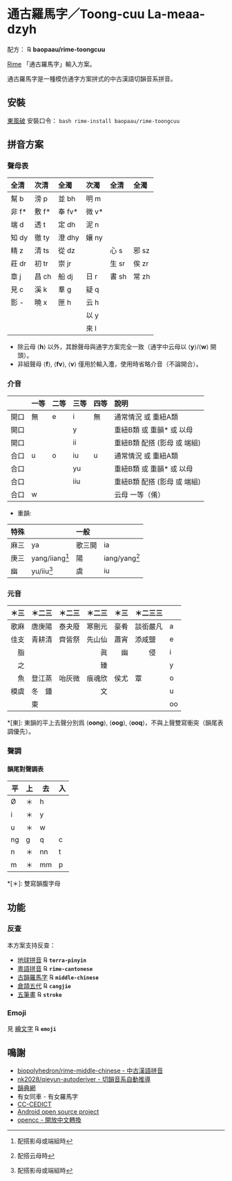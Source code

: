 # 通古羅馬字／Toong-cuu La-meaa-dzyh

配方： ℞ **baopaau/rime-toongcuu**

[Rime](http://rime.im) 「通古羅馬字」輸入方案。

通古羅馬字是一種模仿通字方案拼式的中古漢語切韻音系拼音。

## 安裝

[東風破](https://github.com/rime/plum) 安裝口令： `bash rime-install baopaau/rime-toongcuu`

## 拼音方案
### 聲母表
 | 全清   | 次清   | 全濁   | 次濁   | 全清   | 全濁   |
 | :-     | :-     | :-     | :-     | :-     | :-     |
 | 幫  b  | 滂  p  | 並 bh  | 明  m  |        |        |
 | 非  f* | 敷  f* | 奉 fv* | 微  v* |        |        |
 | 端  d  | 透  t  | 定 dh  | 泥  n  |        |        |
 | 知  dy | 徹  ty | 澄 dhy | 孃  ny |        |        |
 | 精  z  | 清  ts | 從 dz  |        | 心  s  | 邪  sz |
 | 莊  dr | 初  tr | 崇 jr  |        | 生  sr | 俟  zr |
 | 章  j  | 昌  ch | 船 dj  | 日  r  | 書  sh | 常  zh |
 | 見  c  | 溪  k  | 羣 g   | 疑  q  |        |        |
 | 影  -  | 曉  x  | 匣 h   | 云  h  |        |        |
 |        |        |        | 以  y  |        |        |
 |        |        |        | 來  l  |        |        |

* 除云母 ⟨**h**⟩ 以外，其餘聲母與通字方案完全一致（通字中云母以 ⟨**y**⟩/⟨**w**⟩ 開頭）。
* 非組聲母 ⟨**f**⟩, ⟨**fv**⟩, ⟨**v**⟩ 僅用於輸入灋，使用時省略介音（不論開合）。

### 介音
 |      | 一等 | 二等 | 三等 | 四等 | 說明                        |
 | :-   | :-   | :-   | :-   | :-   | :-                          |
 | 開口 | 無   | e    | i    | 無   | 通常情況 或 重紐A類         |
 | 開口 |      |      | y    |      | 重紐B類 或 重韻* 或 以母    |
 | 開口 |      |      | ii   |      | 重紐B類 配搭 (影母 或 端組) |
 | 合口 | u    | o    | iu   | u    | 通常情況 或 重紐A類         |
 | 合口 |      |      | yu   |      | 重紐B類 或 重韻* 或 以母    |
 | 合口 |      |      | iiu  |      | 重紐B類 配搭 (影母 或 端組) |
 | 合口 | w    |      |      |      | 云母 一等（倄）             |

* 重韻:

 | 特殊 |                  | 一般   |                 |
 | :-   | :-               | :-     | :-              |
 | 麻三 | ya               | 歌三開 | ia              |
 | 庚三 | yang/iiang[^1]   | 陽     | iang/yang[^2]   |
 | 幽   | yu/iiu[^1]       | 虞     | iu              |

[^1]: 配搭影母或端組時
[^2]: 配搭云母時


### 元音
 | ＊三 | ＊二三 | ＊二三 | ＊二三 | ＊三 | ＊二三三 |    |
 | :-   | :-     | :-     | :-     | :-   | :-       | :- |
 | 歌麻 | 唐庚陽 | 泰夬廢 | 寒刪元 | 豪肴 | 談銜嚴凡 | a  |
 | 佳支 | 青耕清 | 齊皆祭 | 先山仙 | 蕭宵 | 添咸鹽　 | e  |
 | 　脂 | 　　　 | 　　　 | 　　眞 | 　幽 | 　　侵　 | i  |
 | 　之 | 　　　 | 　　　 | 　　臻 | 　　 | 　　　　 | y  |
 | 　魚 | 登江蒸 | 咍灰微 | 痕魂欣 | 侯尤 | 覃　　　 | o  |
 | 模虞 | 冬　鍾 | 　　　 | 　　文 | 　　 | 　　　　 | u  |
 | 　　 | 東　　 | 　　　 | 　　　 | 　　 | 　　　　 | oo |

*[東]: 東韻的平上去聲分別爲 ⟨**oong**⟩, ⟨**oog**⟩, ⟨**ooq**⟩，不與上聲雙寫衝突（韻尾表調優先）。

### 聲調

#### 韻尾對聲調表
 | 平 | 上 | 去 | 入 |
 | -- | -- | -- | -- |
 | Ø  | ＊ | h  |    |
 | i  | ＊ | y  |    |
 | u  | ＊ | w  |    |
 | ng | g  | q  | c  |
 | n  | ＊ | nn | t  |
 | m  | ＊ | mm | p  |

*[＊]: 雙寫韻腹字母

<!--
### 韻母表
 |    | 一等   | 二等   | 三等   | 四等   |
 | 開 | 歌 a   |        | 戈 ia  |        |
 | 合 | 戈 ua  |        | 戈 iua |        |
 | 開 |        | 麻 ea  | 麻 ya  |        |
 | 合 |        | 麻 oa  |        |        |
-->
## 功能

### 反查
本方案支持反查：
  - [地球拼音](https://github.com/rime/rime-terra-pinyin) ℞ **`terra-pinyin`**
  - [粵語拼音](https://github.com/rime/rime-cantonese) ℞ **`rime-cantonese`**
  - [古韻羅馬字](https://github.com/rime/rime-middle-chinese) ℞ **`middle-chinese`**
  - [倉頡五代](https://github.com/rime/rime-cangjie) ℞ **`cangjie`**
  - [五筆畫](https://github.com/rime/rime-cantonese) ℞ **`stroke`**

### Emoji
見 [繪文字](https://github.com/rime/rime-emoji) ℞ **`emoji`**

## 鳴謝
* [biopolyhedron/rime-middle-chinese - 中古漢語拼音](https://github.com/biopolyhedron/rime-middle-chinese/)
* [nk2028/qieyun-autoderiver - 切韻音系自動推導](https://nk2028.shn.hk/qieyun-autoderiver/)
* [韻典網](https://ytenx.org/)
* 有女同車 - 有女羅馬字
* [CC-CEDICT](http://cc-cedict.org/)
* [Android open source project](http://android.git.kernel.org/?p=platform/packages/inputmethods/PinyinIME.git)
* [opencc - 開放中文轉換](http://code.google.com/p/opencc/)
